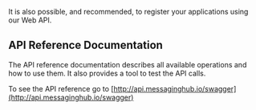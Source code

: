 It is also possible, and recommended, to register your applications using our Web API.

## API Reference Documentation

The API reference documentation describes all available operations and how to use them. It also provides a tool to test the API calls.

To see the API reference go to [http://api.messaginghub.io/swagger](http://api.messaginghub.io/swagger)